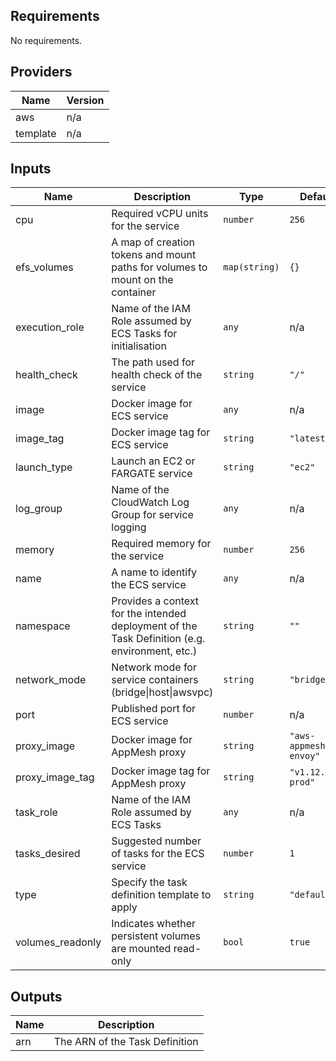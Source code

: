 ## Requirements

No requirements.

## Providers

| Name | Version |
|------|---------|
| aws | n/a |
| template | n/a |

## Inputs

| Name | Description | Type | Default | Required |
|------|-------------|------|---------|:--------:|
| cpu | Required vCPU units for the service | `number` | `256` | no |
| efs\_volumes | A map of creation tokens and mount paths for volumes to mount on the container | `map(string)` | `{}` | no |
| execution\_role | Name of the IAM Role assumed by ECS Tasks for initialisation | `any` | n/a | yes |
| health\_check | The path used for health check of the service | `string` | `"/"` | no |
| image | Docker image for ECS service | `any` | n/a | yes |
| image\_tag | Docker image tag for ECS service | `string` | `"latest"` | no |
| launch\_type | Launch an EC2 or FARGATE service | `string` | `"ec2"` | no |
| log\_group | Name of the CloudWatch Log Group for service logging | `any` | n/a | yes |
| memory | Required memory for the service | `number` | `256` | no |
| name | A name to identify the ECS service | `any` | n/a | yes |
| namespace | Provides a context for the intended deployment of the Task Definition (e.g. environment, etc.) | `string` | `""` | no |
| network\_mode | Network mode for service containers (bridge\|host\|awsvpc) | `string` | `"bridge"` | no |
| port | Published port for ECS service | `number` | n/a | yes |
| proxy\_image | Docker image for AppMesh proxy | `string` | `"aws-appmesh-envoy"` | no |
| proxy\_image\_tag | Docker image tag for AppMesh proxy | `string` | `"v1.12.2.1-prod"` | no |
| task\_role | Name of the IAM Role assumed by ECS Tasks | `any` | n/a | yes |
| tasks\_desired | Suggested number of tasks for the ECS service | `number` | `1` | no |
| type | Specify the task definition template to apply | `string` | `"default"` | no |
| volumes\_readonly | Indicates whether persistent volumes are mounted read-only | `bool` | `true` | no |

## Outputs

| Name | Description |
|------|-------------|
| arn | The ARN of the Task Definition |

